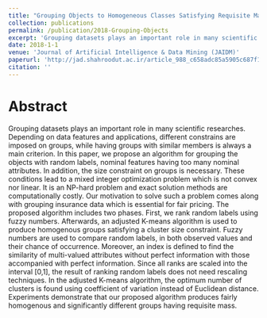 ```yaml
---
title: "Grouping Objects to Homogeneous Classes Satisfying Requisite Mass"
collection: publications
permalink: /publication/2018-Grouping-Objects
excerpt: 'Grouping datasets plays an important role in many scientific researches. Depending on data features and applications, different constrains are imposed on groups, while having groups with similar members is always a main criterion.'
date: 2018-1-1
venue: 'Journal of Artificial Intelligence & Data Mining (JAIDM)'
paperurl: 'http://jad.shahroodut.ac.ir/article_988_c658adc85a5905c687f13853dcb213e1.pdf'
citation: ''
---
```

Abstract
======
  Grouping datasets plays an important role in many scientific researches. Depending on data features and applications, different constrains are imposed on groups, while having groups with similar members is always a main criterion. In this paper, we propose an algorithm for grouping the objects with random labels, nominal features having too many nominal attributes. In addition, the size constraint on groups is necessary. These conditions lead to a mixed integer optimization problem which is not convex nor linear. It is an NP-hard problem and exact solution methods are computationally costly. Our motivation to solve such a problem comes along with grouping insurance data which is essential for fair pricing. The proposed algorithm includes two phases. First, we rank random labels using fuzzy numbers. Afterwards, an adjusted K-means algorithm is used to produce homogenous groups satisfying a cluster size constraint. Fuzzy numbers are used to compare random labels, in both observed values and their chance of occurrence. Moreover, an index is defined to find the similarity of multi-valued attributes without perfect information with those accompanied with perfect information. Since all ranks are scaled into the interval [0,1], the result of ranking random labels does not need rescaling techniques. In the adjusted K-means algorithm, the optimum number of clusters is found using coefficient of variation instead of Euclidean distance. Experiments demonstrate that our proposed algorithm produces fairly homogenous and significantly different groups having requisite mass.


